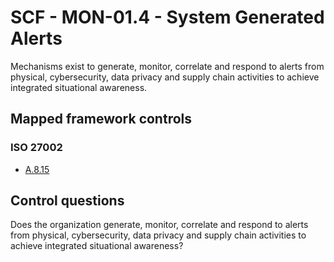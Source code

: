 # SCF - MON-01.4 - System Generated Alerts
Mechanisms exist to generate, monitor, correlate and respond to alerts from physical, cybersecurity, data privacy and supply chain activities to achieve integrated situational awareness. 
## Mapped framework controls
### ISO 27002
- [A.8.15](../iso27002/a-8.md#a815)
  
## Control questions
Does the organization generate, monitor, correlate and respond to alerts from physical, cybersecurity, data privacy and supply chain activities to achieve integrated situational awareness?
  